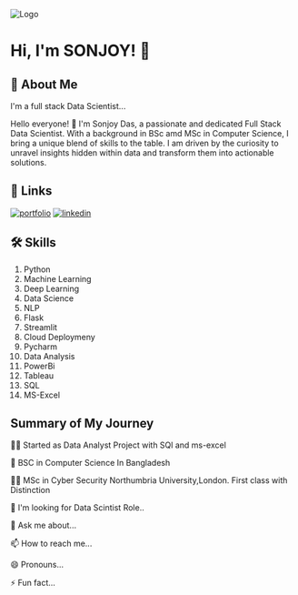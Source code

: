 
![Logo](https://github-readme-stats.vercel.app/api?username=sonjoytheanalyst&&show_icons=true&title_color=ffffff&icon_color=red)


# Hi, I'm SONJOY! 👋


## 🚀 About Me
I'm a full stack Data Scientist...

Hello everyone! 👋 I'm Sonjoy Das, a passionate and dedicated Full Stack Data Scientist. With a background in BSc amd MSc in Computer Science, I bring a unique blend of skills to the table. I am driven by the curiosity to unravel insights hidden within data and transform them into actionable solutions.
## 🔗 Links
[![portfolio](https://img.shields.io/badge/my_portfolio-000?style=for-the-badge&logo=ko-fi&logoColor=white)](https://sonjoytheanalyst.github.io/)
[![linkedin](https://img.shields.io/badge/linkedin-0A66C2?style=for-the-badge&logo=linkedin&logoColor=white)](https://www.linkedin.com/in/sonjoy-ranjon-das-3618851a8/)



## 🛠 Skills
1. Python 
2. Machine Learning
3. Deep Learning
4. Data Science
5. NLP
6. Flask
7. Streamlit
8. Cloud Deploymeny
9. Pycharm
10. Data Analysis
11. PowerBi
12. Tableau
13. SQL
14. MS-Excel




## Summary of My Journey
👩‍💻 Started as Data Analyst Project with SQl and ms-excel

🧠 BSC in Computer Science In Bangladesh

👯‍♀️ MSc in Cyber Security Northumbria University,London. First class with Distinction

🤔 I'm looking for Data Scintist Role..

💬 Ask me about...

📫 How to reach me...

😄 Pronouns...

⚡️ Fun fact...

